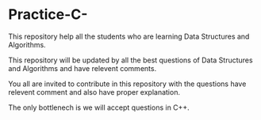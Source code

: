 # Practice-C-
This repository help all the students who are learning Data Structures and Algorithms.

This repository will be updated by all the best questions of Data Structures and Algorithms and have relevent comments.

You all are invited to contribute in this repository with the questions have relevent comment and also have proper explanation.

The only bottlenech is we will accept questions in C++.
